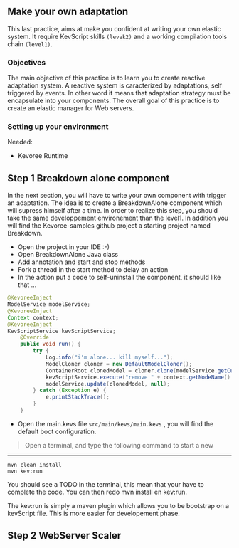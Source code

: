 Make your own adaptation
---------------

This last practice, aims at make you confident at writing your own elastic system. It require KevScript skills `(levek2)` and a working compilation tools chain `(level1)`.

### Objectives

The main objective of this practice is to learn you to create reactive adaptation system. A reactive system is caracterized by adaptations, self triggered by events. In other word it means  that adaptation strategy must be encapsulate into your components. The overall goal of this practice is to create an elastic manager for Web servers.

### Setting up your environment

Needed: 

* Kevoree Runtime


Step 1 Breakdown alone component
---------------In the next section, you will have to write your own component with trigger an adaptation. The idea is to create a BreakdownAlone component which will supress himself after a time. In order to realize this step, you should take the same developpement environement than the level1.
In addition you will find the Kevoree-samples github project a starting project named Breakdown.
* Open the project in your IDE :-)* Open BreakdownAlone Java class* Add annotation and start and stop methods
* Fork a thread in the start method to delay an action
* In the action put a code to self-uninstall the component, it should like that ...

```java
@KevoreeInject
ModelService modelService;
@KevoreeInject
Context context;
@KevoreeInject
KevScriptService kevScriptService;
	@Override
    public void run() {
        try {
            Log.info("i'm alone... kill myself...");
            ModelCloner cloner = new DefaultModelCloner();
            ContainerRoot clonedModel = cloner.clone(modelService.getCurrentModel().getModel());
            kevScriptService.execute("remove " + context.getNodeName() + "." + context.getInstanceName(), clonedModel);
            modelService.update(clonedModel, null);
        } catch (Exception e) {
            e.printStackTrace();
        }
    }
```

* Open the main.kevs file `src/main/kevs/main.kevs` , you will find the default boot configuration.

>Open a terminal, and type the following command to start a new 
***************
```
mvn clean install
mvn kev:run
```
You should see a TODO in the terminal, this mean that your have to complete the code.
You can then redo mvn install en kev:run.

The kev:run is simply a maven plugin which allows you to be bootstrap on a kevScript file. This is more easier for developement phase.

Step 2 WebServer Scaler
-----------------------

